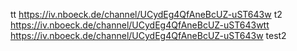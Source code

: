 tt    https://iv.nboeck.de/channel/UCydEg4QfAneBcUZ-uST643w
t2    https://iv.nboeck.de/channel/UCydEg4QfAneBcUZ-uST643wtt
https://iv.nboeck.de/channel/UCydEg4QfAneBcUZ-uST643w    test2
